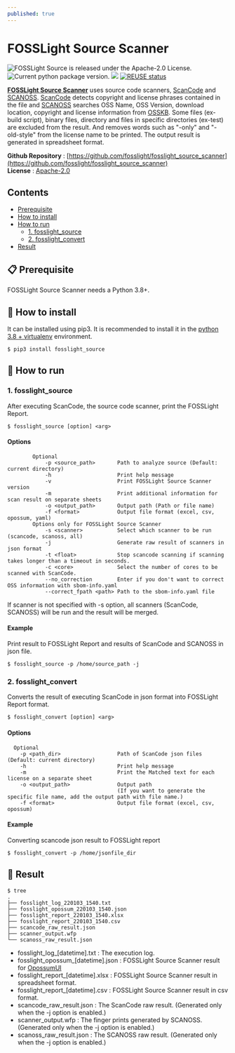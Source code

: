 ```yaml
---
published: true
---
```

# FOSSLight Source Scanner

<img src="https://img.shields.io/pypi/l/fosslight_source" alt="FOSSLight Source is released under the Apache-2.0 License." /> <img src="https://img.shields.io/pypi/v/fosslight_source" alt="Current python package version." /> <img src="https://img.shields.io/pypi/pyversions/fosslight_source" /> [![REUSE status](https://api.reuse.software/badge/github.com/fosslight/fosslight_source_scanner)](https://api.reuse.software/info/github.com/fosslight/fosslight_source_scanner)

[**FOSSLight Source Scanner**](https://github.com/fosslight/fosslight_source_scanner) uses source code scanners, [ScanCode][sc] and [SCANOSS][scanoss]. [ScanCode][sc] detects copyright and license phrases contained in the file and [SCANOSS][scanoss] searches OSS Name, OSS Version, download location, copyright and license information from [OSSKB][osskb]. Some files (ex- build script), binary files, directory and files in specific directories (ex-test) are excluded from the result. And removes words such as "-only" and "-old-style" from the license name to be printed. The output result is generated in spreadsheet format.

[sc]: https://github.com/nexB/scancode-toolkit
[scanoss]: https://github.com/scanoss/scanoss.py
[osskb]: https://osskb.org/

**Github Repository** : [https://github.com/fosslight/fosslight_source_scanner](https://github.com/fosslight/fosslight_source_scanner)    
**License** : [Apache-2.0](https://github.com/fosslight/fosslight_source_scanner/blob/main/LICENSE)

## Contents
  - [Prerequisite](#-prerequisite)
  - [How to install](#-how-to-install)
  - [How to run](#-how-to-run)
    - [1. fosslight_source](#1-fosslight_source)
    - [2. fosslight_convert](#2-fosslight_convert)
  - [Result](#-result)


## 📋 Prerequisite
FOSSLight Source Scanner needs a Python 3.8+.    


## 🎉 How to install
It can be installed using pip3. It is recommended to install it in the [python 3.8 + virtualenv](etc/guide_virtualenv.md) environment.
```
$ pip3 install fosslight_source
```

## 🚀 How to run
### 1. fosslight_source
After executing ScanCode, the source code scanner, print the FOSSLight Report.
````
$ fosslight_source [option] <arg>
````  
#### Options
```
        Optional
            -p <source_path>       Path to analyze source (Default: current directory)
            -h                     Print help message
            -v                     Print FOSSLight Source Scanner version
            -m                     Print additional information for scan result on separate sheets
            -o <output_path>       Output path (Path or file name)
            -f <format>            Output file format (excel, csv, opossum, yaml)
        Options only for FOSSLight Source Scanner
            -s <scanner>           Select which scanner to be run (scancode, scanoss, all)
            -j                     Generate raw result of scanners in json format
            -t <float>             Stop scancode scanning if scanning takes longer than a timeout in seconds.
            -c <core>              Select the number of cores to be scanned with ScanCode.
            --no_correction        Enter if you don't want to correct OSS information with sbom-info.yaml
            --correct_fpath <path> Path to the sbom-info.yaml file
```
If scanner is not specified with -s option, all scanners (ScanCode, SCANOSS) will be run and the result will be merged.

#### Example
Print result to FOSSLight Report and results of ScanCode and SCANOSS in json file.
```
$ fosslight_source -p /home/source_path -j
```

### 2. fosslight_convert
Converts the result of executing ScanCode in json format into FOSSLight Report format.  
````
$ fosslight_convert [option] <arg>
```` 
#### Options
```
  Optional
    -p <path_dir>                  Path of ScanCode json files (Default: current directory)
    -h                             Print help message
    -m                             Print the Matched text for each license on a separate sheet
    -o <output_path>               Output path
                                   (If you want to generate the specific file name, add the output path with file name.)
    -f <format>                    Output file format (excel, csv, opossum)

```
#### Example
Converting scancode json result to FOSSLight report
```
$ fosslight_convert -p /home/jsonfile_dir
```

## 📁 Result

```
$ tree
.
├── fosslight_log_220103_1540.txt
├── fosslight_opossum_220103_1540.json
├── fosslight_report_220103_1540.xlsx
├── fosslight_report_220103_1540.csv
├── scancode_raw_result.json
├── scanner_output.wfp
└── scanoss_raw_result.json
```
- fosslight_log_[datetime].txt : The execution log.
- fosslight_opossum_[datetime].json : FOSSLight Source Scanner result for [OpossumUI](https://github.com/opossum-tool/OpossumUI)
- fosslight_report_[datetime].xlsx : FOSSLight Source Scanner result in spreadsheet format.
- fosslight_report_[datetime].csv : FOSSLight Source Scanner result in csv format.
- scancode_raw_result.json : The ScanCode raw result. (Generated only when the -j option is enabled.)
- scanner_output.wfp : The finger prints generated by SCANOSS. (Generated only when the -j option is enabled.)
- scanoss_raw_result.json : The SCANOSS raw result. (Generated only when the -j option is enabled.)
